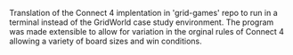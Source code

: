 Translation of the Connect 4 implentation in 'grid-games' repo to run in a terminal instead of the GridWorld case study environment.
The program was made extensible to allow for variation in the orginal rules of Connect 4 allowing a variety of board sizes and win conditions.

